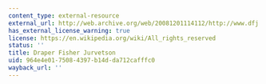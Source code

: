 ```yaml
---
content_type: external-resource
external_url: http://web.archive.org/web/20081201114112/http://www.dfj.com/team/SimonOlson.shtml
has_external_license_warning: true
license: https://en.wikipedia.org/wiki/All_rights_reserved
status: ''
title: Draper Fisher Jurvetson
uid: 964e4e01-7508-4397-b14d-da712cafffc0
wayback_url: ''
---
```

